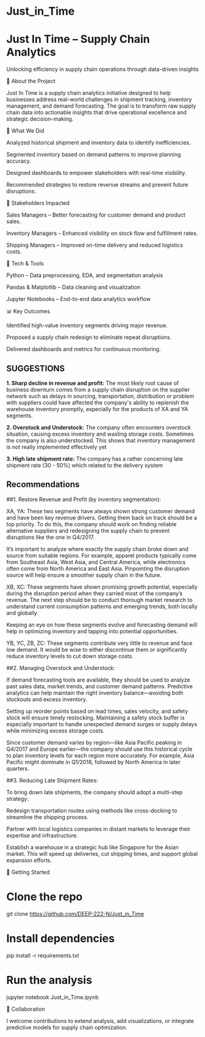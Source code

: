 # Just_in_Time
[Colab File]:(https://drive.google.com/file/d/1dw1nUpLA4VU9UcDTtxGVPvuPQwx22qQw/view?usp=sharing)
# Just In Time – Supply Chain Analytics
Unlocking efficiency in supply chain operations through data-driven insights

🏢 About the Project

Just In Time is a supply chain analytics initiative designed to help businesses address real-world challenges in shipment tracking, inventory management, and demand forecasting.
The goal is to transform raw supply chain data into actionable insights that drive operational excellence and strategic decision-making.

🎯 What We Did

Analyzed historical shipment and inventory data to identify inefficiencies.

Segmented inventory based on demand patterns to improve planning accuracy.

Designed dashboards to empower stakeholders with real-time visibility.

Recommended strategies to restore revenue streams and prevent future disruptions.

👥 Stakeholders Impacted

Sales Managers – Better forecasting for customer demand and product sales.

Inventory Managers – Enhanced visibility on stock flow and fulfillment rates.

Shipping Managers – Improved on-time delivery and reduced logistics costs.

🧠 Tech & Tools

Python – Data preprocessing, EDA, and segmentation analysis

Pandas & Matplotlib – Data cleaning and visualization

Jupyter Notebooks – End-to-end data analytics workflow

📊 Key Outcomes

Identified high-value inventory segments driving major revenue.

Proposed a supply chain redesign to eliminate repeat disruptions.

Delivered dashboards and metrics for continuous monitoring.

## **SUGGESTIONS**

**1. Sharp decline in revenue and profit:** The most likely root cause of business downturn comes from a supply chain disruption on the supplier network such as delays in sourcing, transportation, distribution or problem with suppliers could have affected the company's ability to replenish the warehouse inventory promptly, especially for the products of XA and YA segments.

**2. Overstock and Understock:** The company often encounters overstock situation, causing excess inventory and wasting storage costs. Sometimes the company is also understocked. This shows that inventory management is not really implemented effectively yet

**3. High late shipment rate:** The company has a rather concerning late shipment rate (30 - 50%) which related to the delivery system

## **Recommendations**

##1. Restore Revenue and Profit (by inventory segmentation):

XA, YA:
These two segments have always shown strong customer demand and have been key revenue drivers. Getting them back on track should be a top priority. To do this, the company should work on finding reliable alternative suppliers and redesigning the supply chain to prevent disruptions like the one in Q4/2017.

It’s important to analyze where exactly the supply chain broke down and source from suitable regions. For example, apparel products typically come from Southeast Asia, West Asia, and Central America, while electronics often come from North America and East Asia. Pinpointing the disruption source will help ensure a smoother supply chain in the future.

XB, XC:
These segments have shown promising growth potential, especially during the disruption period when they carried most of the company’s revenue. The next step should be to conduct thorough market research to understand current consumption patterns and emerging trends, both locally and globally.

Keeping an eye on how these segments evolve and forecasting demand will help in optimizing inventory and tapping into potential opportunities.

YB, YC, ZB, ZC:
These segments contribute very little to revenue and face low demand. It would be wise to either discontinue them or significantly reduce inventory levels to cut down storage costs.

##2. Managing Overstock and Understock:

If demand forecasting tools are available, they should be used to analyze past sales data, market trends, and customer demand patterns. Predictive analytics can help maintain the right inventory balance—avoiding both stockouts and excess inventory.

Setting up reorder points based on lead times, sales velocity, and safety stock will ensure timely restocking. Maintaining a safety stock buffer is especially important to handle unexpected demand surges or supply delays while minimizing excess storage costs.

Since customer demand varies by region—like Asia Pacific peaking in Q4/2017 and Europe earlier—the company should use this historical cycle to plan inventory levels for each region more accurately. For example, Asia Pacific might dominate in Q1/2018, followed by North America in later quarters.

##3. Reducing Late Shipment Rates:

To bring down late shipments, the company should adopt a multi-step strategy:

Redesign transportation routes using methods like cross-docking to streamline the shipping process.

Partner with local logistics companies in distant markets to leverage their expertise and infrastructure.

Establish a warehouse in a strategic hub like Singapore for the Asian market. This will speed up deliveries, cut shipping times, and support global expansion efforts.

🚀 Getting Started
# Clone the repo
git clone https://github.com/DEEP-222-N/Just_in_Time

# Install dependencies
pip install -r requirements.txt

# Run the analysis
jupyter notebook Just_in_Time.ipynb

🤝 Collaboration

I welcome contributions to extend analysis, add visualizations, or integrate predictive models for supply chain optimization.
